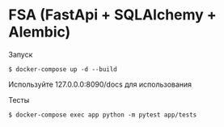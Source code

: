 # FSA (FastApi + SQLAlchemy + Alembic)

Запуск 
````
$ docker-compose up -d --build
````
Используйте 127.0.0.0:8090/docs для использования 

Тесты 
````
$ docker-compose exec app python -m pytest app/tests
````
